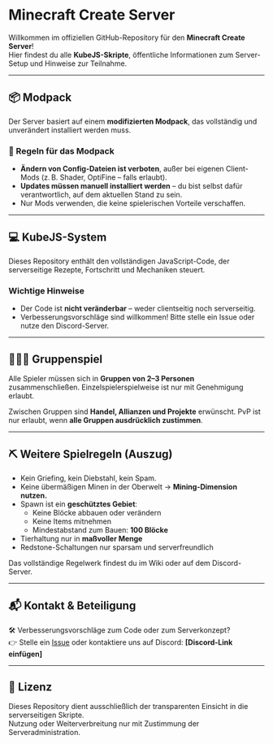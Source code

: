 # Minecraft Create Server

Willkommen im offiziellen GitHub-Repository für den **Minecraft Create Server**!  
Hier findest du alle **KubeJS-Skripte**, öffentliche Informationen zum Server-Setup und Hinweise zur Teilnahme.

---

## 📦 Modpack

Der Server basiert auf einem **modifizierten Modpack**, das vollständig und unverändert installiert werden muss.

### 🔧 Regeln für das Modpack
- **Ändern von Config-Dateien ist verboten**, außer bei eigenen Client-Mods (z. B. Shader, OptiFine – falls erlaubt).
- **Updates müssen manuell installiert werden** – du bist selbst dafür verantwortlich, auf dem aktuellen Stand zu sein.
- Nur Mods verwenden, die keine spielerischen Vorteile verschaffen.

---

## 💻 KubeJS-System

Dieses Repository enthält den vollständigen JavaScript-Code, der serverseitige Rezepte, Fortschritt und Mechaniken steuert.

### Wichtige Hinweise
- Der Code ist **nicht veränderbar** – weder clientseitig noch serverseitig.
- Verbesserungsvorschläge sind willkommen! Bitte stelle ein Issue oder nutze den Discord-Server.

---

## 🧑‍🤝‍🧑 Gruppenspiel

Alle Spieler müssen sich in **Gruppen von 2–3 Personen** zusammenschließen. Einzelspielerspielweise ist nur mit Genehmigung erlaubt.

Zwischen Gruppen sind **Handel, Allianzen und Projekte** erwünscht. PvP ist nur erlaubt, wenn **alle Gruppen ausdrücklich zustimmen**.

---

## ⛏️ Weitere Spielregeln (Auszug)

- Kein Griefing, kein Diebstahl, kein Spam.
- Keine übermäßigen Minen in der Oberwelt → **Mining-Dimension nutzen.**
- Spawn ist ein **geschütztes Gebiet**:
  - Keine Blöcke abbauen oder verändern
  - Keine Items mitnehmen
  - Mindestabstand zum Bauen: **100 Blöcke**
- Tierhaltung nur in **maßvoller Menge**
- Redstone-Schaltungen nur sparsam und serverfreundlich

Das vollständige Regelwerk findest du im Wiki oder auf dem Discord-Server.

---

## 📬 Kontakt & Beteiligung

🛠 Verbesserungsvorschläge zum Code oder zum Serverkonzept?  
👉 Stelle ein [Issue](https://github.com/DEINNAME/REPO/issues) oder kontaktiere uns auf Discord: **[Discord-Link einfügen]**

---

## 📝 Lizenz

Dieses Repository dient ausschließlich der transparenten Einsicht in die serverseitigen Skripte.  
Nutzung oder Weiterverbreitung nur mit Zustimmung der Serveradministration.
